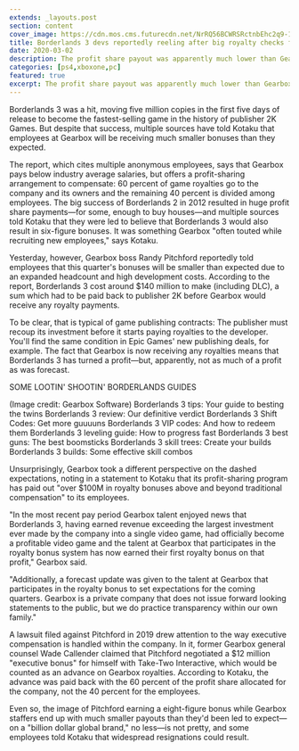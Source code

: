 ```yaml
---
extends: _layouts.post
section: content
cover_image: https://cdn.mos.cms.futurecdn.net/NrRQ56BCWRSRctnbEhc2q9-1024-80.jpg
title: Borderlands 3 devs reportedly reeling after big royalty checks fail to materialize
date: 2020-03-02
description: The profit share payout was apparently much lower than Gearbox employees expected.
categories: [ps4,xboxone,pc]
featured: true
excerpt: The profit share payout was apparently much lower than Gearbox employees expected.
---
```


Borderlands 3 was a hit, moving five million copies in the first five days of release to become the fastest-selling game in the history of publisher 2K Games. But despite that success, multiple sources have told Kotaku that employees at Gearbox will be receiving much smaller bonuses than they expected.

The report, which cites multiple anonymous employees, says that Gearbox pays below industry average salaries, but offers a profit-sharing arrangement to compensate: 60 percent of game royalties go to the company and its owners and the remaining 40 percent is divided among employees. The big success of Borderlands 2 in 2012 resulted in huge profit share payments—for some, enough to buy houses—and multiple sources told Kotaku that they were led to believe that Borderlands 3 would also result in six-figure bonuses. It was something Gearbox "often touted while recruiting new employees," says Kotaku.

Yesterday, however, Gearbox boss Randy Pitchford reportedly told employees that this quarter's bonuses will be smaller than expected due to an expanded headcount and high development costs. According to the report, Borderlands 3 cost around $140 million to make (including DLC), a sum which had to be paid back to publisher 2K before Gearbox would receive any royalty payments. 

To be clear, that is typical of game publishing contracts: The publisher must recoup its investment before it starts paying royalties to the developer. You'll find the same condition in Epic Games' new publishing deals, for example. The fact that Gearbox is now receiving any royalties means that Borderlands 3 has turned a profit—but, apparently, not as much of a profit as was forecast.

SOME LOOTIN' SHOOTIN' BORDERLANDS GUIDES


(Image credit: Gearbox Software)
Borderlands 3 tips: Your guide to besting the twins
Borderlands 3 review: Our definitive verdict
Borderlands 3 Shift Codes: Get more guuuuns
Borderlands 3 VIP codes: And how to redeem them
Borderlands 3 leveling guide: How to progress fast
Borderlands 3 best guns: The best boomsticks
Borderlands 3 skill trees: Create your builds
Borderlands 3 builds: Some effective skill combos

Unsurprisingly, Gearbox took a different perspective on the dashed expectations, noting in a statement to Kotaku that its profit-sharing program has paid out "over $100M in royalty bonuses above and beyond traditional compensation" to its employees.

"In the most recent pay period Gearbox talent enjoyed news that Borderlands 3, having earned revenue exceeding the largest investment ever made by the company into a single video game, had officially become a profitable video game and the talent at Gearbox that participates in the royalty bonus system has now earned their first royalty bonus on that profit," Gearbox said.

"Additionally, a forecast update was given to the talent at Gearbox that participates in the royalty bonus to set expectations for the coming quarters. Gearbox is a private company that does not issue forward looking statements to the public, but we do practice transparency within our own family."

A lawsuit filed against Pitchford in 2019 drew attention to the way executive compensation is handled within the company. In it, former Gearbox general counsel Wade Callender claimed that Pitchford negotiated a $12 million "executive bonus" for himself with Take-Two Interactive, which would be counted as an advance on Gearbox royalties. According to Kotaku, the advance was paid back with the 60 percent of the profit share allocated for the company, not the 40 percent for the employees. 

Even so, the image of Pitchford earning a eight-figure bonus while Gearbox staffers end up with much smaller payouts than they'd been led to expect—on a "billion dollar global brand," no less—is not pretty, and some employees told Kotaku that widespread resignations could result.